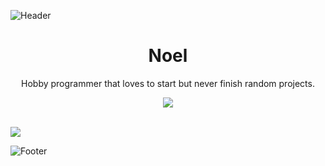 ![Header](https://cdn.discordapp.com/attachments/917569655139348543/1137185420166312007/header.png)

<h1 align="center">Noel</h1>
<p align="center">Hobby programmer that loves to start but never finish random projects.</p>

<p align="center">
  <img src="https://lanyard.cnrad.dev/api/545015390020042752?theme=dark&animated=true&borderRadius=20px&animated=true&idleMessage=Noel%20isn%27t%20%20doing%20anything%20right%20now." />
  <br />
  <br />
</p>

<p>
<img src="https://visitor-badge.laobi.icu/badge?page_id=test1calcutter" id="counter">
</p>

![Footer](https://cdn.discordapp.com/attachments/917569655139348543/1137185606443745454/footer.png)




